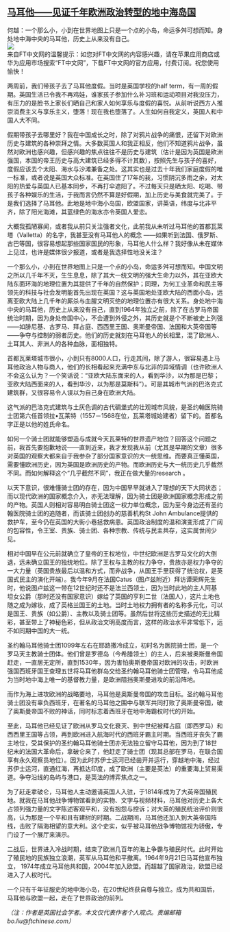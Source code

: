 <!--1636711862000-->
[马耳他——见证千年欧洲政治转型的地中海岛国](https://cn.ft.com/story/001094502?full=y)
------

<div></div><div>何越：一个那么小，小到在世界地图上只是一个点的小岛，命运多舛可想而知。身处地中海中央的马耳他，历史上从来没有自己。</div><div><img src="https://thumbor.ftacademy.cn/unsafe/1340x754/https://thumbor.ftacademy.cn/unsafe/picture/0/000129910_piclink.jpg"></div><div><div id="story-body-container"><div>来自FT中文网的温馨提示：如您对FT中文网的内容感兴趣，请在苹果应用商店或华为应用市场搜索“FT中文网”，下载FT中文网的官方应用，付费订阅。祝您使用愉快！</div><p>两周前，我们带孩子去了马耳他度假。当时是英国学校的half term，有一周的假期。英国生活已令我不再鸡娃，谁家孩子参加什么补习班和运动项目对我没压力，有压力的是脸书上家长们晒自己和家人如何享乐与度假的喜悦。从前听说西方人推崇消费主义与享乐主义，堕落！现在我也堕落了。人生如何自我定义，英国人和中国人大不同。</p><p>假期带孩子去哪里好？我在中国成长之时，除了对鸦片战争的痛恨，还留下对欧洲历史与建筑的各种崇拜之情。大多数英国人和我正相反，他们不知道鸦片战争，虽然对欧洲也感兴趣，但感兴趣的焦点往往不是历史与建筑（估计是因为英国是欧洲强国，本国的帝王历史与高大建筑已经多得不计其数），按照先生与孩子的喜好，度假应该去个太阳、海水与沙滩兼备之处。这其实也是过去十年我们家庭度假的唯一标准，或者说是英国大众标准。在英国住了17年的我，习惯阴沉多雨之余，对太阳的热爱与英国人已基本同步，不再打伞遮阳了。不过每天只是晒太阳、吃喝、带孩子各种娱乐的生活，于我而言仍然不算是好假期，加上历史与美食就完美了。于是我们选择了马耳他。此地是地中海小岛国，欧盟国家，讲英语，纬度与北非平齐，除了阳光海滩，其蓝绿色的海水亦令英国人爱恋。</p><p>大概我孤陋寡闻，或者我从前只关注强者文化，此前我从未听过马耳他的首都瓦莱塔（Valletta）的名字，我甚至没有马耳他人的概念 ——如果听到法国、俄罗斯、古巴等国，很容易想起那些国家国民的形象，马耳他人什么样？我好像从未在媒体上见过，也许是媒体很少报道，或者是我选择性地没关注？</p><p>一个那么小，小到在世界地图上只是一个点的小岛，命运多舛可想而知。中国文明之所以几千年不灭，生生息息，除了其大一统文明的强大生命力以外，其在亚欧大陆东面环海的地理位置为其提供了千年的自然保护；同理，为何工业革命和民主等领先的科技与社会发明能首先出现在英国？这与英国地处亚欧大陆的西面小岛，远离亚欧大陆上几千年的厮杀与血腥文明灭绝的地理位置亦有很大关系。身处地中海中央的马耳他，历史上从来没有自己，直到1964年独立之前，除了在古罗马帝国统治时期，因为身处帝国中心，不会遭到外侵之外，其历史就是个不断被史上列强——如腓尼基、古罗马、拜占庭、西西里王国、奥斯曼帝国、法国和大英帝国等——争夺与控制的弱者历史。他们的历史就刻在马耳他人的长相里，混了欧洲人、土耳其人、非洲人的各种血脉，面相独特。</p><div  data-o-ads-name="mpu-middle1" data-o-ads-formats-default="false"  data-o-ads-formats-small="FtcMobileMpu"  data-o-ads-formats-medium="FtcMpu" data-o-ads-formats-large="FtcMpu" data-o-ads-formats-extra="FtcMpu" data-o-ads-targeting="cnpos=middle1;" data-cy='[{"devices":["PC","iPhoneWeb","AndroidWeb","iPhoneApp","AndroidApp"],"pattern":"MPU","position":"Middle1","container":"mpuInStory"}]'></div><p>首都瓦莱塔城市很小，小到只有8000人口，行走其间，除了游人，很容易遇上马耳他政治人物与商人，他们的长相看起来充满中东与北非的异域情调（也许欧洲人不会这么认为？一个笑话说：“亚欧大陆东面来的人，看到华沙，以为那是巴黎；亚欧大陆西面来的人，看到华沙，以为那是莫斯科”）。可是其城市气派的巴洛克式建筑群，又很容易令人误以为自己身在欧洲大陆。</p><p>这气派的巴洛克式建筑与土灰色调的古代碉堡式的壮观城市风貌，是圣约翰医院骑士团第六任首领拉•瓦莱特（1557－1568在位，瓦莱塔城始建者）留下的。首都名字正是以他的姓氏命名。</p><p>如何一个骑士团就能够塑造与成就今天瓦莱特的世界遗产地位？回答这个问题之前，我首先要抱歉地说——直到近来，我才发现我从前（尤其是早期的文章）很多对英国的观察大都来自于我参杂了部分国家意识的大一统思维。而要真正懂英国，需要懂欧洲历史，因为英国是欧洲历史的产物。而欧洲历史与大一统历史几乎截然不同。而如何解释这个“几乎截然不同”，我正在做大量的research 。</p><p>以天下意识，很难懂骑士团的存在，因为中国早早就进入了理想的天下大同状态；而以现代欧洲的国家概念介入，亦无法理解，因为骑士团是欧洲国家概念形成之前的产物。英国人则相对容易明白骑士团这一权力单位概念，因为至今身边还有圣约翰医院骑士团的追随者，而该骑士团创办的慈善机构St John Ambulance提供的救护车，至今仍在英国的大街小巷拯救病患。英国政治制度的温和演变形成了广阔的包容性，令王室、贵族、骑士团、各种宗教、传统与民主共存，这实属世间少见。</p><p>相对中国早在公元前就确立了皇帝的王权地位，中世纪欧洲是古罗马文化的大倒退，远未确立国王的独统地位。除了王权与主教的权力争夺，贵族亦是权力争夺的一大力量（英国贵族最后以温和方式，而非战争，从国王手里获得了统治权，是英国式民主的演化开端）。我今年9月在法国Catus（图卢兹附近）拜访谭荣辉先生时，他说图卢兹这一带在12世纪时还不是法兰西领土，因为当时此地的主人阿基坦女公爵（那时还没有国家意识）嫁给了英国的亨利二世（法国人），这片土地也随之成为嫁妆，成了英格兰国王的土地。当时土地权力拥有者的名称多元化，可以是国王、贵族（如公爵）、主教以及骑士团等。虽然后世将这些历史描述的无比精彩，甚至带上了神秘色彩，但从政治文明高度而言，这样的政治水平非常低下，远不如同期中国的大一统。</p><p>圣约翰马耳他骑士团1099年左右在耶路撒冷成立，初时名为医院骑士团，是一个罗马天主教骑士团体。他们曾是罗德岛（今希腊领土）的主人，后来被奥斯曼帝国赶走，一直居无定所，直到1530年，因为害怕奥斯曼帝国对欧洲的攻击，时欧洲强国西班牙国王查理五世将马耳他群岛交给圣约翰马耳他骑士团管理，令马耳他成为当时地中海上唯一的基督教力量，是欧洲阻挡奥斯曼进攻的前沿阵地。</p><div data-o-ads-name="mpu-middle2" data-o-ads-formats-default="false"  data-o-ads-formats-small="FtcMobileMpu"  data-o-ads-formats-medium="false" data-o-ads-formats-large="false" data-o-ads-formats-extra="false" data-o-ads-targeting="cnpos=middle2;" data-cy='[{"devices":["iPhoneWeb","AndroidWeb","iPhoneApp","AndroidApp"],"pattern":"MPU","position":"Middle2","container":"mpuInStory"}]'></div><p>而作为海上进攻欧洲的战略要地，马耳他是奥斯曼帝国的攻击目标。圣约翰马耳他骑士团没有辜负西班牙，在著名的马耳他之围中与联军共同打败了奥斯曼帝国，破了奥斯曼帝国不败的神话，同时标志着西班牙在地中海霸权时代的开始。</p><p>至此，马耳他已经见证了欧洲从罗马文化衰灭、到中世纪被拜占庭（即西罗马）和西西里王国等占领，再到欧洲进入航海时代的西班牙霸主时期。当西班牙丧失了霸主地位，受其保护的圣约翰马耳他骑士团亦无法独立留守马耳他，因为到了18世纪末的法国大革命后，拿破仑来了，他赶走了骑士团（现其总部在罗马，在联合国享有永久观察员地位）。因为此时苏伊士运河已经凿开并运行，穿越地中海，经过苏伊士运河，直通红海，再抵达印度，成了欧洲（主要是英法）的重要海上贸易渠道。争夺沿线的岛屿与港口，是英法的博弈焦点之一。</p><p>为了赶走拿破仑，马耳他人主动邀请英国人入驻，于1814年成为了大英帝国殖民地。就我在马耳他战争博物馆看到的实物、文字与视频材料，马耳他对历史上各大占领列强力量的文字陈述客观平和，没有抱怨与控诉；对大英的殖民统治评价则很高，认为那是一个平和且有建树的时期。二战期间，马耳他还加入到大英帝国阵线，击败了隔海相望的意大利。这个史实，似乎被马耳他战争博物馆视为骄傲，专门设了一个展厅来演示。</p><p>二战后，世界进入冷战时期，结束了欧洲几百年的海上争霸与殖民时代。此时开始了殖民地的民族独立浪潮，英军从马耳他和平撤离。1964年9月21日马耳他宣布独立， 1974年成立马耳他共和国，2004年加入欧盟。而超越了国家政治，欧盟已经进入了人权时代。</p><p>一个只有千年征服史的地中海小岛，在20世纪终获自尊与独立。成为共和国后，马耳他与欧盟一起，走在了世界政治的前列。</p><div data-o-ads-name="mpu-middle3" data-o-ads-formats-default="false"  data-o-ads-formats-small="FtcMobileMpu"  data-o-ads-formats-medium="false" data-o-ads-formats-large="false" data-o-ads-formats-extra="false" data-o-ads-targeting="cnpos=middle3;" data-cy='[{"devices":["iPhoneWeb","AndroidWeb","iPhoneApp","AndroidApp"],"pattern":"MPU","position":"Middle3","container":"mpuInStory"}]'></div><p><i>（注：作者是英国社会学者。本文仅代表作者个人观点。责编邮箱bo.liu@ftchinese.com）</i></p></div><div></div></div>

